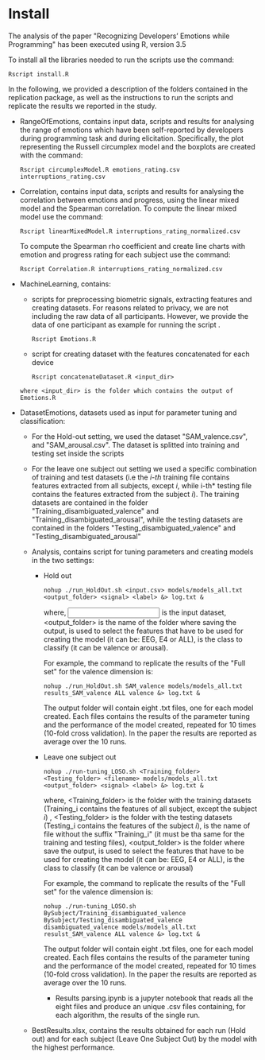 # Install

The analysis of the paper "Recognizing Developers’ Emotions while Programming" has been executed using R, version 3.5

To install all the libraries needed to run the scripts use the command: 

```
Rscript install.R
```

In the following, we provided a description of the folders contained in the replication package, as well as the instructions to run the scripts and replicate the results we reported in the study.

- RangeOfEmotions, contains input data, scripts and results for analysing the range of emotions which have been self-reported by developers during programming task and during elicitation. Specifically, the plot representing the Russell circumplex model and the boxplots are created with the command: 

  ```
  Rscript circumplexModel.R emotions_rating.csv interruptions_rating.csv
  ```

  

- Correlation, contains input data, scripts and results for analysing the correlation between emotions and progress, using the linear mixed model and the Spearman correlation. To compute the linear mixed model use the command: 

  ```
  Rscript linearMixedModel.R interruptions_rating_normalized.csv
  ```

  To compute the Spearman rho coefficient and create line charts with emotion and progress rating for each subject use the command:  

  ```
  Rscript Correlation.R interruptions_rating_normalized.csv
  ```

  

- MachineLearning, contains: 

  - scripts for preprocessing biometric signals, extracting features and creating datasets.  For reasons related to privacy, we are not including the raw data of all participants. However, we provide the data of one participant as example for running the script . 

    ```
    Rscript Emotions.R
    ```

  - script for creating dataset with the features concatenated for each device

    ```
    Rscript concatenateDataset.R <input_dir>
    ```

  ```
  where <input_dir> is the folder which contains the output of Emotions.R 
  ```

- DatasetEmotions, datasets used as input for parameter tuning and classification: 

  - For the Hold-out setting, we used the dataset "SAM_valence.csv", and "SAM_arousal.csv". The dataset is splitted into training and testing set inside the scripts

  - For the leave one subject out setting we used a specific combination of training and test datasets (i.e the *i-th* training file contains features extracted from all subjects, except *i*, while i-th* testing file contains the features extracted from the subject *i*). The training datasets are contained in the folder "Training_disambiguated_valence" and "Training_disambiguated_arousal", while the testing datasets are contained in the folders "Testing_disambiguated_valence" and "Testing_disambiguated_arousal"

  - Analysis, contains script for tuning parameters and creating models in the two settings:

    - Hold out

      ```
      nohup ./run_HoldOut.sh <input.csv> models/models_all.txt <output_folder> <signal> <label> &> log.txt &
      ```

      where, <input> is the input dataset,  <output_folder> is the name of the folder where saving the output, <signal> is used to select the features that have to be used for creating the model (it can be: EEG, E4 or ALL), <label> is the class to classify (it can be valence or arousal). 

      For example, the command to replicate the results of the "Full set" for the valence dimension is: 

      ```
      nohup ./run_HoldOut.sh SAM_valence models/models_all.txt results_SAM_valence ALL valence &> log.txt &
      ```

      The output folder will contain eight .txt files, one for each model created. Each files contains the results of the parameter tuning and the performance of the model created, repeated for 10 times (10-fold cross validation). In the paper the results are reported as average over the 10 runs.

    - Leave one subject out

      ```
      nohup ./run-tuning_LOSO.sh <Training_folder> <Testing_folder> <filename> models/models_all.txt <output_folder> <signal> <label> &> log.txt &
      ```

      where, <Training_folder> is the folder with the training datasets (Training_i contains the features of all subject, except the subject *i*) ,  <Testing_folder> is the folder with the testing datasets (Testing_i contains the features of the subject *i*),  <filename> is the name of file without the suffix "Training_i" (it must be tha same for the training and testing files), <output_folder> is the folder where save the output, <signal> is used to select the features that have to be used for creating the model (it can be: EEG, E4 or ALL), <label> is the class to classify (it can be valence or arousal)

      For example, the command to replicate the results of the "Full set" for the valence dimension is: 

      ```
      nohup ./run-tuning_LOSO.sh BySubject/Training_disambiguated_valence BySubject/Testing_disambiguated_valence disambiguated_valence models/models_all.txt resulst_SAM_valence ALL valence &> log.txt &
      ```

      The output folder will contain eight .txt files, one for each model created. Each files contains the results of the parameter tuning and the performance of the model created, repeated for 10 times (10-fold cross validation). In the paper the results are reported as average over the 10 runs.

      - Results parsing.ipynb is a jupyter notebook that reads all the eight files and produce an unique .csv files containing, for each algorithm, the results of the single run. 

  - BestResults.xlsx, contains the results obtained for each run (Hold out) and for each subject (Leave One Subject Out) by the model with the highest performance.